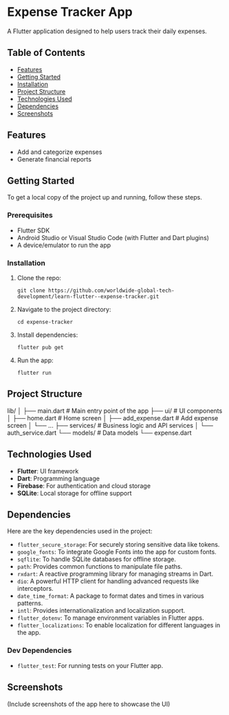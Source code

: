 
# Expense Tracker App

A Flutter application designed to help users track their daily expenses.

## Table of Contents

-   [Features](#features)
-   [Getting Started](#getting-started)
-   [Installation](#installation)
-   [Project Structure](#project-structure)
-   [Technologies Used](#technologies-used)
-   [Dependencies](#dependencies)
-   [Screenshots](#screenshots)

## Features

-   Add and categorize expenses
-   Generate financial reports

## Getting Started

To get a local copy of the project up and running, follow these steps.

### Prerequisites

-   Flutter SDK
-   Android Studio or Visual Studio Code (with Flutter and Dart plugins)
-   A device/emulator to run the app

### Installation

1.  Clone the repo:
   
    `git clone https://github.com/worldwide-global-tech-development/learn-flutter--expense-tracker.git` 
    
3.  Navigate to the project directory:
   
    `cd expense-tracker` 
    
5.  Install dependencies:
   
    `flutter pub get` 
    
7.  Run the app:
   
    `flutter run` 
    

## Project Structure

lib/
│
├── main.dart            # Main entry point of the app
├── ui/                  # UI components
│   ├── home.dart        # Home screen
│   ├── add_expense.dart # Add expense screen
│   └── ...
├── services/            # Business logic and API services
│   └── auth_service.dart
└── models/              # Data models
    └── expense.dart

## Technologies Used

-   **Flutter**: UI framework
-   **Dart**: Programming language
-   **Firebase**: For authentication and cloud storage
-   **SQLite**: Local storage for offline support

## Dependencies

Here are the key dependencies used in the project:

-   `flutter_secure_storage`: For securely storing sensitive data like tokens.
-   `google_fonts`: To integrate Google Fonts into the app for custom fonts.
-   `sqflite`: To handle SQLite databases for offline storage.
-   `path`: Provides common functions to manipulate file paths.
-   `rxdart`: A reactive programming library for managing streams in Dart.
-   `dio`: A powerful HTTP client for handling advanced requests like interceptors.
-   `date_time_format`: A package to format dates and times in various patterns.
-   `intl`: Provides internationalization and localization support.
-   `flutter_dotenv`: To manage environment variables in Flutter apps.
-   `flutter_localizations`: To enable localization for different languages in the app.

### Dev Dependencies

-   `flutter_test`: For running tests on your Flutter app.

## Screenshots

(Include screenshots of the app here to showcase the UI)
